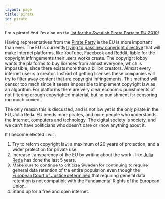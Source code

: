 ```yaml
---
layout: page
title: pirate
id: pirate
---
```


I'm a pirate! And I'm also on the [list for the Swedish Pirate Party to EU 2019](https://www.piratpartiet.se/piratpartiet-presenterar-sin-eu-lista/)!

Having representatives from the [Pirate Party](https://www.piratpartiet.se/) in the EU is more important than ever. The EU is currently [trying to pass new copyright directive](https://juliareda.eu/eu-copyright-reform/) that will make Internet platforms, like YouTube, Facebook and Reddit, liable for the copyright infringements their users works create. The copyright lobby wants the platforms to buy licenses from almost everyone, which is impossible, since there exists more than a billion creators. Almost every internet user is a creator. Instead of getting licenses these companies will try to filter away content that are copyright infringements. This method will censor too much since it seems impossible to implement copyright law as an algorithm. For platforms there are very clear economic punishments of not filtering enough copyrighted material, but no punishment for censoring too much content.

The only reason this is discussed, and is not law yet is the only pirate in the EU, Julia Reda. EU needs more pirates, and more people who understands the Internet, computers and technology. The digital society is society, and we can't have politicians who doesn't care or know anything about it.

If I become elected I will:
1. Try to reform copyright law: a maximum of 20 years of protection, and a wider protection for private use.
2. Increase transparency of the EU by writing about the work - like [Julia Reda](https://juliareda.eu) has done the last 5 years.
3. Make sure to [continue to criticize](https://computersweden.idg.se/2.2683/1.691385/datalagringsutredning) Sweden for continuing to require general data retention of the entire population even though the [European Court of Justice determined](http://curia.europa.eu/juris/document/document.jsf?text=&docid=186492&pageIndex=0&doclang=EN&mode=req&dir=&occ=first&part=1&cid=513449) that requiring general data retention is not compatible with the Fundamental Rights of the European Union.
4. Stand up for a free and open internet.
